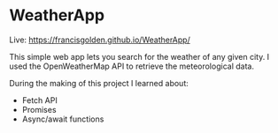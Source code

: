 # WeatherApp

Live: https://francisgolden.github.io/WeatherApp/

This simple web app lets you search for the weather of any given city. I used the OpenWeatherMap API to retrieve the meteorological data.

During the making of this project I learned about:
- Fetch API
- Promises
- Async/await functions
